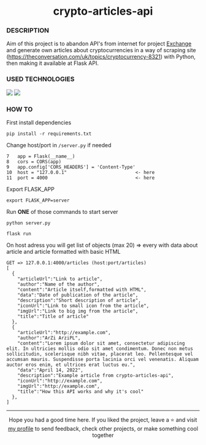 # <div align="center">crypto-articles-api</div>
### DESCRIPTION

Aim of this project is to abandon API's from internet for project <a href="https://github.com/Aldmors/Exchange">Exchange</a> and generate own articles about cryptocurrencies in a way of scraping site (https://theconversation.com/uk/topics/cryptocurrency-8321) with Python, then making it available at Flask API.

### USED TECHNOLOGIES
<img src="https://img.shields.io/badge/Python-FFD43B?style=for-the-badge&logo=python&logoColor=darkgreen"/> <img src="https://img.shields.io/badge/Flask-000000?style=for-the-badge&logo=flask&logoColor=white"/>

### HOW TO
First install dependencies
````
pip install -r requirements.txt
````
Change host/port in `/server.py` if needed
````
7   app = Flask(__name__)
8   cors = CORS(app)
9   app.config['CORS_HEADERS'] = 'Content-Type'
10  host = "127.0.0.1"                         <- here
11  port = 4000                                <- here
````
Export FLASK_APP
````
export FLASK_APP=server
````

Run <strong>ONE</strong> of those commands to start server
````
python server.py
````
````
flask run
````

On host adress you will get list of objects (max 20) => every with data about article and article formatted with basic HTML
````
GET => 127.0.0.1:4000/articles (host:port/articles)
[
  {
    "articleUrl":"Link to article",
    "author":"Name of the author",
    "content":"Article itself,formatted with HTML",
    "data":"Date of publication of the article",
    "description":"Short description of article",
    "iconUrl":"Link to small icon from the article",
    "imgUrl":"Link to big img from the article",
    "title":"Title of article"
  },
  {
    "articleUrl":"http://example.com",
    "author":"ArZi ArziPL",
    "content":"Lorem ipsum dolor sit amet, consectetur adipiscing elit. In ultricies mollis odio sit amet condimentum. Donec non metus sollicitudin, scelerisque nibh vitae, placerat leo. Pellentesque vel accumsan mauris. Suspendisse porta lacinia orci vel venenatis. Aliquam auctor eros enim, et ultrices erat luctus eu.",
    "data":"April 14, 2022",
    "description":"Example article from crypto-articles-api",
    "iconUrl":"http://example.com",
    "imgUrl":"http://example.com",
    "title":"How this API works and why it's cool"
  },
]

````
***

<div align="center">Hope you had a good time here. If you liked the project, leave a ⭐ and visit <a href="https://github.com/ArziPL">my profile</a> to send feedback, check other projects, or make something cool together</p></div> 
